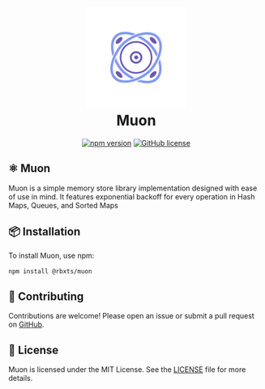 <h1 align="center">
	<a href="https://www.npmjs.com/package/@rbxts/muon">
		<img src="public/logo.svg" alt="Muon" width="200" />
	</a>
	<br />
	<b>Muon</b>
</h1>

<div align="center">

[![npm version](https://img.shields.io/npm/v/@rbxts/muon.svg?style=for-the-badge&logo=npm)](https://www.npmjs.com/package/@rbxts/muon)
[![GitHub license](https://img.shields.io/github/license/artzified/muon?style=for-the-badge)](LICENSE.md)

</div>

## ⚛️ Muon
Muon is a simple memory store library implementation designed with ease of use in mind. It features exponential backoff for every operation in Hash Maps, Queues, and Sorted Maps

## 📦 Installation
To install Muon, use npm:
```bash
npm install @rbxts/muon
```

## 🤝 Contributing
Contributions are welcome! Please open an issue or submit a pull request on [GitHub](https://github.com/artzified/Muon).

## 📄 License
Muon is licensed under the MIT License. See the [LICENSE](https://github.com/artzified/Muon/blob/master/LICENSE) file for more details.